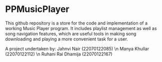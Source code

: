 # PPMusicPlayer
This github repository is a store for the code and implementation of a working Music Player program. It includes playlist management as well as song navigation features, which are useful tools in making song downloading and playing a more convenient task for a user.

A project undertaken by:
Jahnvi Nair (22070122085) \n
Manya Khullar (22070122112) \n
Ruhani Rai Dhamija (22070122167)
